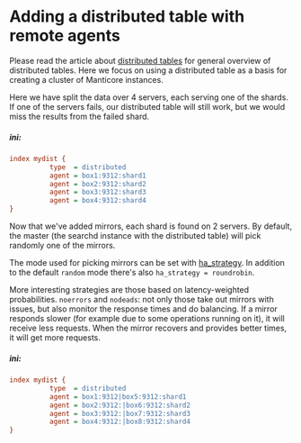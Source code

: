 # Adding a distributed table with remote agents

Please read the article about [distributed tables](../Creating_a_table/Creating_a_distributed_table/Creating_a_distributed_table.md) for general overview of distributed tables. Here we focus on using a distributed table as a basis for creating a cluster of Manticore instances.
<!-- example conf dist 1 -->
Here we have split the data over 4 servers, each serving one of the shards. If one of the servers fails, our distributed table will still work, but we would miss the results from the failed shard.


<!-- intro -->
##### ini:

<!-- request ini -->
```ini
index mydist {
          type  = distributed
          agent = box1:9312:shard1
          agent = box2:9312:shard2
          agent = box3:9312:shard3
          agent = box4:9312:shard4
}
```
<!-- end -->

<!-- example conf dist 2 -->
Now that we've added mirrors, each shard is found on 2 servers. By default, the master (the searchd instance with the distributed table) will pick randomly one of the mirrors.

The mode used for picking mirrors can be set with [ha_strategy](../Creating_a_cluster/Remote_nodes/Load_balancing.md#ha_strategy). In addition to the default `random` mode there's also `ha_strategy = roundrobin`.

More interesting strategies are those based on latency-weighted probabilities. `noerrors` and `nodeads`: not only those take out mirrors with issues, but also monitor the response times and do balancing. If a mirror responds slower (for example due to some operations running on it), it will receive less requests. When the mirror recovers and provides better times, it will get more requests.


<!-- intro -->
##### ini:

<!-- request ini -->
```ini
index mydist {
          type  = distributed
          agent = box1:9312|box5:9312:shard1
          agent = box2:9312:|box6:9312:shard2
          agent = box3:9312:|box7:9312:shard3
          agent = box4:9312:|box8:9312:shard4
}
```
<!-- end -->